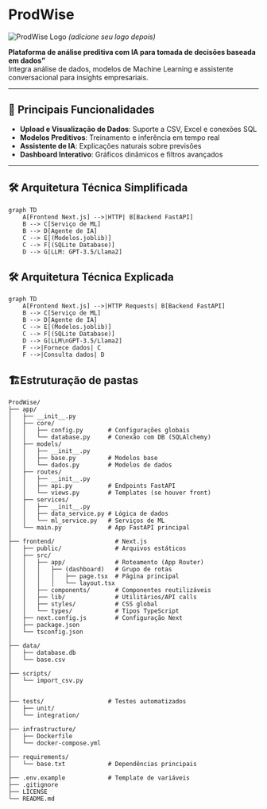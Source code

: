 # ProdWise

![ProdWise Logo](https://via.placeholder.com/150x50?text=ProdWise) *(adicione seu logo depois)*

**Plataforma de análise preditiva com IA para tomada de decisões baseada em dados”**  
Integra análise de dados, modelos de Machine Learning e assistente conversacional para insights empresariais.

---

## 🚀 **Principais Funcionalidades**
- **Upload e Visualização de Dados**: Suporte a CSV, Excel e conexões SQL
- **Modelos Preditivos**: Treinamento e inferência em tempo real
- **Assistente de IA**: Explicações naturais sobre previsões
- **Dashboard Interativo**: Gráficos dinâmicos e filtros avançados

---

## 🛠 **Arquitetura Técnica Simplificada**
```mermaid
graph TD
    A[Frontend Next.js] -->|HTTP| B[Backend FastAPI]
    B --> C[Serviço de ML]
    B --> D[Agente de IA]
    C --> E[(Modelos.joblib)]  
    C --> F[(SQLite Database)]  
    D --> G[LLM: GPT-3.5/Llama2]
```
## 🛠 **Arquitetura Técnica Explicada**
```mermaid
graph TD
    A[Frontend Next.js] -->|HTTP Requests| B[Backend FastAPI]
    B --> C[Serviço de ML]
    B --> D[Agente de IA]
    C --> E[(Modelos.joblib)]
    C --> F[(SQLite Database)]
    D --> G[LLM\nGPT-3.5/Llama2]
    F -->|Fornece dados| C
    F -->|Consulta dados| D
```
## 🏗️**Estruturação de pastas**
```
ProdWise/
├── app/
│   ├── __init__.py
│   ├── core/
│   │   ├── config.py       # Configurações globais
│   │   └── database.py     # Conexão com DB (SQLAlchemy)
│   ├── models/
│   │   ├── __init__.py
│   │   ├── base.py         # Modelos base
│   │   └── dados.py        # Modelos de dados
│   ├── routes/
│   │   ├── __init__.py
│   │   ├── api.py          # Endpoints FastAPI
│   │   └── views.py        # Templates (se houver front)
│   ├── services/
│   │   ├── __init__.py
│   │   ├── data_service.py # Lógica de dados
│   │   └── ml_service.py   # Serviços de ML
│   └── main.py             # App FastAPI principal
│
├── frontend/                 # Next.js
│   ├── public/               # Arquivos estáticos
│   ├── src/
│   │   ├── app/              # Roteamento (App Router)
│   │   │   ├── (dashboard)   # Grupo de rotas
│   │   │   │   ├── page.tsx  # Página principal
│   │   │   │   └── layout.tsx
│   │   ├── components/       # Componentes reutilizáveis
│   │   ├── lib/              # Utilitários/API calls
│   │   ├── styles/           # CSS global
│   │   └── types/            # Tipos TypeScript
│   ├── next.config.js        # Configuração Next
│   ├── package.json
│   └── tsconfig.json
│
├── data/
│   ├── database.db        
│   └── base.csv
│
├── scripts/
│   └── import_csv.py    
│   
│
├── tests/                  # Testes automatizados
│   ├── unit/
│   └── integration/
│
├── infrastructure/
│   ├── Dockerfile
│   └── docker-compose.yml
│
├── requirements/
│   └── base.txt            # Dependências principais
│
├── .env.example            # Template de variáveis
├── .gitignore
├── LICENSE
└── README.md
```